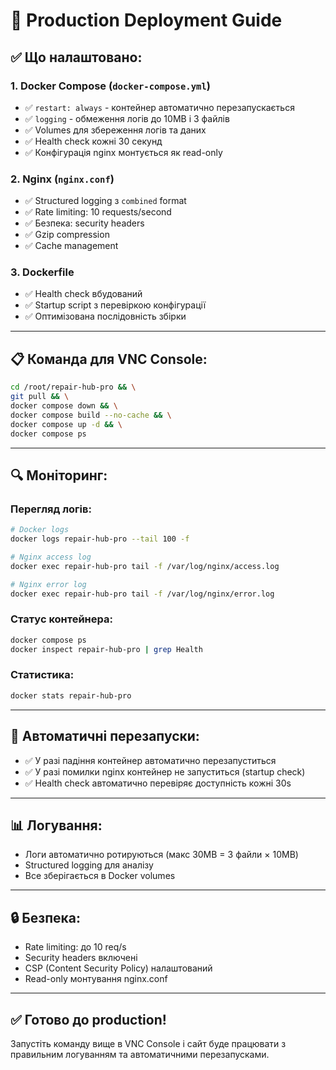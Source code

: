 # 🚀 Production Deployment Guide

## ✅ Що налаштовано:

### 1. **Docker Compose** (`docker-compose.yml`)
- ✅ `restart: always` - контейнер автоматично перезапускається
- ✅ `logging` - обмеження логів до 10MB і 3 файлів
- ✅ Volumes для збереження логів та даних
- ✅ Health check кожні 30 секунд
- ✅ Конфігурація nginx монтується як read-only

### 2. **Nginx** (`nginx.conf`)
- ✅ Structured logging з `combined` format
- ✅ Rate limiting: 10 requests/second
- ✅ Безпека: security headers
- ✅ Gzip compression
- ✅ Cache management

### 3. **Dockerfile**
- ✅ Health check вбудований
- ✅ Startup script з перевіркою конфігурації
- ✅ Оптимізована послідовність збірки

---

## 📋 Команда для VNC Console:

```bash
cd /root/repair-hub-pro && \
git pull && \
docker compose down && \
docker compose build --no-cache && \
docker compose up -d && \
docker compose ps
```

---

## 🔍 Моніторинг:

### Перегляд логів:
```bash
# Docker logs
docker logs repair-hub-pro --tail 100 -f

# Nginx access log
docker exec repair-hub-pro tail -f /var/log/nginx/access.log

# Nginx error log
docker exec repair-hub-pro tail -f /var/log/nginx/error.log
```

### Статус контейнера:
```bash
docker compose ps
docker inspect repair-hub-pro | grep Health
```

### Статистика:
```bash
docker stats repair-hub-pro
```

---

## 🎯 Автоматичні перезапуски:
- ✅ У разі падіння контейнер автоматично перезапуститься
- ✅ У разі помилки nginx контейнер не запуститься (startup check)
- ✅ Health check автоматично перевіряє доступність кожні 30s

---

## 📊 Логування:
- Логи автоматично ротируються (макс 30MB = 3 файли × 10MB)
- Structured logging для аналізу
- Все зберігається в Docker volumes

---

## 🔒 Безпека:
- Rate limiting: до 10 req/s
- Security headers включені
- CSP (Content Security Policy) налаштований
- Read-only монтування nginx.conf

---

## ✅ Готово до production!

Запустіть команду вище в VNC Console і сайт буде працювати з правильним логуванням та автоматичними перезапусками.
